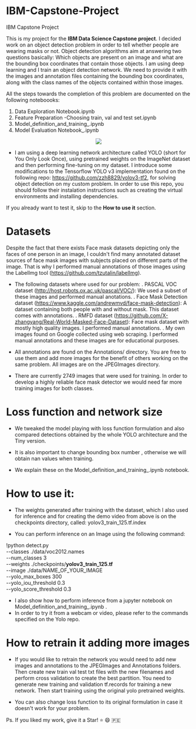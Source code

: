 # IBM-Capstone-Project
IBM Capstone Project 

This is my project for the **IBM Data Science Capstone project**. I decided work on an object detection problem in order to tell whether people are wearing masks or not. Object detection algorithms aim at answering two questions basically: Which objects are present on an image and what are the bounding box coordinates that contain those objects. I am using deep learning and I train an object detection network. We need to provide it with the images and annotation files containing the bounding box coordinates, along with the class names of the objects contained within those images.

All the steps towards the completion of this problem are documented on the following noteboooks:

1. Data Exploration Notebook.ipynb
2. Feature Preparation -Choosing train, val and test set.ipynb
3. Model_definition_and_training_.ipynb
4. Model Evaluation Notebook_.ipynb


<p align="center">
<img src="https://github.com/amh28/IBM-Capstone-Project/blob/master/assets/ezgif.com-video-to-gif%20(2).gif" />
</p>

- I am using a deep learning network architecture called YOLO (short for You Only Look Once), using pretrained weights on the ImageNet dataset and then performing fine-tuning on my dataset. I introduce some modifications to the Tensorflow YOLO v3 implementation found on the following repo: https://github.com/zzh8829/yolov3-tf2, for solving object detection on my custom problem. In order to use this repo, you should follow their instalation instructions such as creating the virtual environments and installing dependencies.

If you already want to test it, skip to the **How to use it** section.

# Datasets

Despite the fact that there exists Face mask datasets depicting only the faces of one person in an image, I couldn't find many annotated dataset sources of face mask images with subjects placed on different parts of the image. That is why I performed manual annotations of those images using the LabelImg tool (https://github.com/tzutalin/labelImg). 


- The following datasets where used for our problem:
    . PASCAL VOC dataset (http://host.robots.ox.ac.uk/pascal/VOC/): We used a subset of these images and performed manual anotations.
    . Face Mask Detection dataset (https://www.kaggle.com/andrewmvd/face-mask-detection): A dataset containing both people with and without mask. This dataset comes with annotations.
    . RMFD dataset (https://github.com/X-zhangyang/Real-World-Masked-Face-Dataset): Face mask dataset with mostly high quality images. I performed manual annotations.
    . My own images found on Google collected using web scraping. I performed manual annotations and these images are for educational purposes.


- All annotations are found on the Annotations/ directory. You are free to use them and add more images for the benefit of others working on the same problem. All images are on the JPEGImages directory.

- There are currently 2749 images that were used for training. In order to develop a highly reliable face mask detector we would need far more training images for both classes.

# Loss function and network size

- We tweaked the model playing with loss function formulation and also compared detections obtained by the whole YOLO architecture and the Tiny version. 

- It is also important to change bounding box number , otherwise we will obtain nan values when training. 

- We explain these on the Model_definition_and_training_.ipynb notebook.


# How to use it:

- The weights generated after training with the dataset, which I also used for inference and for creating the demo video from above is on the checkpoints directory, called:  yolov3_train_125.tf.index

- You can perform inference on an Image using the following command:


!python detect.py \
	--classes ./data/voc2012.names \
	--num_classes 3 \
	--weights ./checkpoints/**yolov3_train_125.tf** \
	--image ./data/NAME_OF_YOUR_IMAGE \
  --yolo_max_boxes 300 \
  --yolo_iou_threshold 0.3\
  --yolo_score_threshold 0.3

- I also show how to perform inference from a jupyter notebook on Model_definition_and_training_.ipynb .
- In order to try it from a webcam or video, please refer to the commands specified on the Yolo repo.


# How to retrain it adding more images

- If you would like to retrain the network you would need to add new images and annotations to the JPEGImages and Annotations folders. Then create new train val test txt files with the new filenames and perform cross validation to create the best partition. You need to generate new training and validation tf.records for training a new network. Then start training using the original yolo pretrained weights.

- You can also change loss function to its original formulation in case it doesn't work for your problem.





Ps. If you liked my work, give it a Star! ⭐ 😄 🇵🇪





